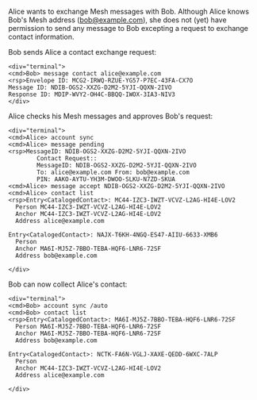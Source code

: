 
Alice wants to exchange Mesh messages with Bob. Although Alice knows Bob's Mesh address 
(bob@example.com), she does not (yet) have permission to send any message to Bob
excepting a request to exchange contact information.

Bob sends Alice a contact exchange request:


~~~~
<div="terminal">
<cmd>Bob> message contact alice@example.com
<rsp>Envelope ID: MCG2-IRWQ-RZUE-YG57-P7EC-43FA-CX7O
Message ID: NDIB-OGS2-XXZG-D2M2-5YJI-QQXN-2IVO
Response ID: MDIP-WVY2-OH4C-BBQQ-IWOX-3IA3-NIV3
</div>
~~~~

Alice checks his Mesh messages and approves Bob's request:


~~~~
<div="terminal">
<cmd>Alice> account sync
<cmd>Alice> message pending
<rsp>MessageID: NDIB-OGS2-XXZG-D2M2-5YJI-QQXN-2IVO
        Contact Request::
        MessageID: NDIB-OGS2-XXZG-D2M2-5YJI-QQXN-2IVO
        To: alice@example.com From: bob@example.com
        PIN: AAKO-AYTU-YH3M-DWOO-SLKU-N7ZD-SKUA
<cmd>Alice> message accept NDIB-OGS2-XXZG-D2M2-5YJI-QQXN-2IVO
<cmd>Alice> contact list
<rsp>Entry<CatalogedContact>: MC44-IZC3-IWZT-VCVZ-L2AG-HI4E-LOV2
  Person MC44-IZC3-IWZT-VCVZ-L2AG-HI4E-LOV2
  Anchor MC44-IZC3-IWZT-VCVZ-L2AG-HI4E-LOV2
  Address alice@example.com

Entry<CatalogedContact>: NAJX-T6KH-4NGQ-ES47-AIIU-6633-XMB6
  Person 
  Anchor MA6I-MJ5Z-7BBO-TEBA-HQF6-LNR6-72SF
  Address bob@example.com

</div>
~~~~

Bob can now collect Alice's contact:


~~~~
<div="terminal">
<cmd>Bob> account sync /auto
<cmd>Bob> contact list
<rsp>Entry<CatalogedContact>: MA6I-MJ5Z-7BBO-TEBA-HQF6-LNR6-72SF
  Person MA6I-MJ5Z-7BBO-TEBA-HQF6-LNR6-72SF
  Anchor MA6I-MJ5Z-7BBO-TEBA-HQF6-LNR6-72SF
  Address bob@example.com

Entry<CatalogedContact>: NCTK-FA6N-VGLJ-XAXE-QEDD-6WXC-7ALP
  Person 
  Anchor MC44-IZC3-IWZT-VCVZ-L2AG-HI4E-LOV2
  Address alice@example.com

</div>
~~~~

